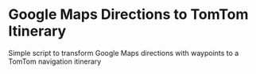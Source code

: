 # Google Maps Directions to TomTom Itinerary
Simple script to transform Google Maps directions with waypoints to a TomTom navigation itinerary
